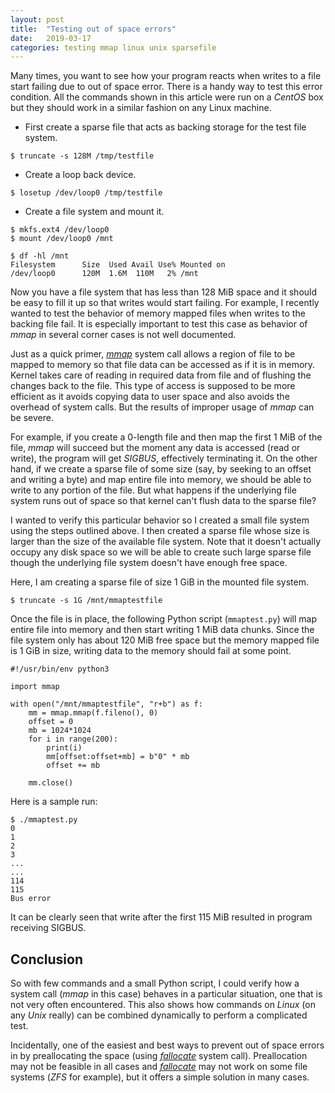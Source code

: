 ```yaml
---
layout: post
title:  "Testing out of space errors"
date:   2019-03-17
categories: testing mmap linux unix sparsefile
---
```


Many times, you want to see how your program reacts when writes to a
file start failing due to out of space error. There is a handy way to
test this error condition. All the commands shown in this article were
run on a *CentOS* box but they should work in a similar fashion on any
Linux machine.

- First create a sparse file that acts as backing storage for the test
  file system.

```
$ truncate -s 128M /tmp/testfile
```

- Create a loop back device.

```
$ losetup /dev/loop0 /tmp/testfile
```

- Create a file system and mount it.

```
$ mkfs.ext4 /dev/loop0
$ mount /dev/loop0 /mnt

$ df -hl /mnt
Filesystem      Size  Used Avail Use% Mounted on
/dev/loop0      120M  1.6M  110M   2% /mnt
```

Now you have a file system that has less than 128 MiB space and it
should be easy to fill it up so that writes would start failing. For
example, I recently wanted to test the behavior of memory mapped files
when writes to the backing file fail. It is especially important to
test this case as behavior of *mmap* in several corner cases is
not well documented.

Just as a quick primer,
[*mmap*](http://man7.org/linux/man-pages/man2/mmap.2.html)
 system call allows a region of file
to be mapped to memory so that file data can be accessed as if
it is in memory. Kernel takes care of reading in required data
from file and of flushing the changes back to the file. This type of
access is supposed to be more efficient as it avoids copying data to
user space and also avoids the overhead of system calls. But the
results of improper usage of *mmap* can be severe. 

For example, if you create a 0-length file and then map the first 1
MiB of the file, *mmap* will succeed but the moment any data is
accessed (read or write), the program will get *SIGBUS*, effectively
terminating it. On the other hand, if we create a sparse file of some
size (say, by seeking to an offset and writing a byte) and map entire
file into memory, we should be able to write to any portion of the
file. But what happens if the underlying file system runs out of space
so that kernel can't flush data to the sparse file? 

I wanted to verify this particular behavior so I created a small file
system using the steps outlined above. I then created a sparse file
whose size is larger than the size of the available file system. Note
that it doesn't actually occupy any disk space so we will be able to
create such large sparse file though the underlying file system
doesn't have enough free space. 

Here, I am creating a sparse file of size 1 GiB in the mounted file
system.

```
$ truncate -s 1G /mnt/mmaptestfile
```

Once the file is in place, the following Python script (`mmaptest.py`)
will map entire file into memory and then start writing 1 MiB
data chunks. Since the file system only has about 120 MiB free space but the
memory mapped file is 1 GiB in size, writing data to the memory should
fail at some point.

```
#!/usr/bin/env python3

import mmap

with open("/mnt/mmaptestfile", "r+b") as f:
    mm = mmap.mmap(f.fileno(), 0)
    offset = 0
    mb = 1024*1024
    for i in range(200):
        print(i)
        mm[offset:offset+mb] = b"0" * mb
        offset += mb

    mm.close()
```

Here is a sample run:

```
$ ./mmaptest.py
0
1
2
3
...
...
114
115
Bus error
```

It can be clearly seen that write after the first 115 MiB resulted in
program receiving SIGBUS.

## Conclusion

So with few commands and a small Python script, I could verify how a
system call (*mmap* in this case) behaves in a particular situation,
one that is not very often encountered. This also shows how commands on 
*Linux* (on any *Unix* really) can be combined dynamically to perform a
complicated test.

Incidentally, one of the easiest and best ways to prevent out of space
errors in by preallocating the space (using 
[*fallocate*](http://man7.org/linux/man-pages/man2/fallocate.2.html)
system call). Preallocation may not be feasible in all cases and 
[*fallocate*](http://man7.org/linux/man-pages/man2/fallocate.2.html) may
not work on some file systems (*ZFS* for example), but it offers a
simple solution in many cases.




